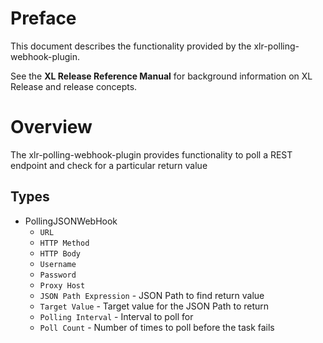 # Preface #

This document describes the functionality provided by the xlr-polling-webhook-plugin.

See the **XL Release Reference Manual** for background information on XL Release and release concepts.

# Overview #

The xlr-polling-webhook-plugin provides functionality to poll a REST endpoint and check for a particular return value

## Types ##

+ PollingJSONWebHook
  * `URL`
  * `HTTP Method`
  * `HTTP Body`
  * `Username`
  * `Password`
  * `Proxy Host`
  * `JSON Path Expression` - JSON Path to find return value
  * `Target Value` - Target value for the JSON Path to return
  * `Polling Interval` - Interval to poll for
  * `Poll Count` - Number of times to poll before the task fails
